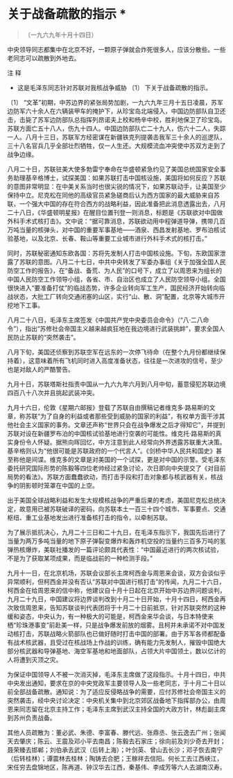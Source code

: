 #  关于战备疏散的指示  *

> （一九六九年十月十四日）

中央领导同志都集中在北京不好，一颗原子弹就会炸死很多人，应该分散些。一些老同志可以疏散到外地去。

注 释

*  这是毛泽东同志针对苏联对我核战争威胁  〔1〕  下关于战备疏散的指示。 

〔1〕
“文革”初期，中苏边界的紧张局势加剧，一九六九年三月十五日凌晨，苏军边防军六十余人在六辆装甲车的掩护下，从珍宝岛北端侵入，中国边防部队自卫还击，击毙了苏军边防部队总指挥列昂诺夫上校和杨辛中校，胜利地保卫了珍宝岛。苏联方面亡五十八人，伤九十四人。中国边防部队亡二十九人，伤六十二人，失踪一人。八月十三日，苏联军方经密谋在新疆铁克列提袭击我军三十余人的巡逻队，三十八名官兵几乎全部壮烈牺牲，仅一人生还。大规模流血冲突使中苏双方走到了战争边缘。

八月二十日，苏联驻美大使多勃雷宁奉命在华盛顿紧急约见了美国总统国家安全事务助理基辛格博士，试探美国：如果苏联打击中国核设施，美国将如何反应？苏联的意图非常明显：在中美关系当时也很尖锐的情况下，如果苏联动手，让美国至少保持中立。尼克松在同他的高级官员紧急磋商后认为西方国家的最大威胁来自苏联，一个强大中国的存在符合西方的战略利益，因此准备把此消息透露出去，八月二十八日，《华盛顿明星报》在醒目位置刊登一则消息，标题是《苏联欲对中国做外科手术式核打击》。文中说：“据可靠消息，苏联欲动用中程弹道导弹，携带几百万吨当量的核弹头，对中国的重要军事基地——酒泉、西昌发射基地、罗布泊核试验基地，以及北京、长春、鞍山等重要工业城市进行外科手术式的核打击。”

同时，苏联秘密通知东欧各国：苏将先发制人打击中国核设施。下旬，东欧国家泄露了苏联的意图。八月二十七日，中共中央转发了军委办事组《关于加强全国人民防空工作的报告》，在“备战、备荒、为人民”的口号下，成立了以周恩来为组长的中国人民防空工作领导小组，各省、市、自治区也成立了人民防空领导小组。全国很快进入“要准备打仗”的临战态势，许多企业转向军工生产，国民经济开始转向临战状态，大批工厂转向交通闭塞的山区，实行“山、散、洞”配置，北京等大城市开挖地下工事。

八月二十八日，毛泽东主席签发《中国共产党中央委员会命令》（“八·二八命令”），指出“苏修社会帝国主义越来越疯狂地在我边境进行武装挑衅”，要求全国人民防止苏联的“突然袭击”。

八月下旬，美国还侦察到苏联空军在远东的一次停飞待命（在整个九月份都继续保持着），这意味着所有飞机同时进入高度准备状态，往往是一次进攻的信号，至少也是对敌人的严酷警告。

九月十日，苏联塔斯社指责中国从一九六九年六月到八月中旬，蓄意侵犯苏联边境四百八十八次并且挑起武装冲突。

九月十六日，伦敦《星期六邮报》登载了苏联自由撰稿记者维克多·路易斯的文章，称苏联“为了自身的利益或者那些受到威胁的国家的利益”，有权单方面干涉其他社会主义国家的事务。文章还声称“世界只会在战争爆发之后才得知它”，并提到苏联对设在新疆罗布泊的中国核试验基地进行空袭的可能性。维克托·路易斯的真实身份令人怀疑。据熊向晖回忆，中方注意到此人经常向外界透露苏联重大决策。基辛格则认为“他很可能是苏联政府的一个代言人”。《剑桥中华人民共和国史》甚至称他是间谍。维克多的文章是对美国的一个试探，更是对中国的示警。受毛泽东委托研究国际形势的陈毅等四位老帅经过紧急讨论，次日即向中央提交了《对目前局势的看法》。苏联方面蠢蠢欲动，而打击手段和打击对象都与核武器有关，核战争的阴影顿时笼罩在中国的上空。

出于美国全球战略利益和发生大规模核战争的严重后果的考虑，美国尼克松总统决定，故意用已被苏联破译的密码，向苏联本土一百三十四个城市、军事要点、交通枢纽、重工业基地发出进行准备核打击的指令，以牵制苏联。

为了展示抵抗决心，九月二十三日和二十九日，在毛泽东指示下，我国先后进行了当量为两万多吨当量的地下原子弹裂变爆炸和轰炸机空投的当量约三百多万吨的氢弹热核爆炸，美联社播发的一篇评论颇具代表性：“中国最近进行的两次核试验，不是为了获取某项成果，而是临战前的一种检测手段。”

九月十一日，在北京机场，苏联会议部长主席柯西金与周恩来会谈，双方会谈似乎异常顺利，但柯西金并没有否认“苏联对中国进行核打击”的传闻，九月二十六日，柯西金在给周恩来的信中称，他建议自十月十日起在北京开始中苏边界问题谈判，九月二十九日，中国建议将边界谈判改到十月二十日开始，十月十四日，柯西金再次致信周恩来，告知苏联谈判代表团将于十月二十日前抵京，针对苏联突然的这种缓和姿态，中央认为，有一种极大的可能是，柯西金来华会谈，与日本特使来栖“珍珠港事变”前赴美一样，只是战争爆发前放的烟雾。且柯并未承诺不对中国发动核打击，苏联战略火箭部队也已做好随时打击中国的部署。由于苏军各师都配备有战术核武器，且受过在核战场上作战的训练，确有能力先发制人，摧毁中国绝大部分核武器和导弹基地、海空军基地和地面部队，占领大片中国领土，数以亿计的人将遭到灭顶之灾。

为保证中国领导人不被一次消灭掉，毛泽东主席做了这段指示。十月十四日，中共中央发出通知，要求在京的中央党政军主要领导人及一些老同志，于十月二十日以前全部战备疏散。通知说：为了适应反侵略战争的需要，应付苏修社会帝国主义的突然袭击，经中央讨论决定：中央机关集中到北京郊区战备地下指挥部办公，由周恩来同志留在北京主持工作；毛泽东主席到武汉主持全国的大政方针，林彪副主席到苏州负责战备。

其他人员疏散为：董必武、朱德、李富春、滕代远、张鼎丞、张云逸去广州；张闻天去肇庆；陈云、王震及邓小平去南昌；陈毅去石家庄；徐向前及刘少奇去开封；聂荣臻去邯郸；刘伯承去武汉（后转上海）；叶剑英、曾山去长沙；邓子恢去南宁（后转桂林）；谭震林去桂林；陶铸去合肥；王稼祥去信阳。何长工去江西峡江，宋任穷去盘锦地区，陈再道、钟汉华去江西，秦基伟、李成芳等六人去湖南汉寿。

  

